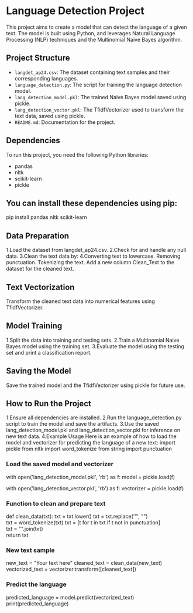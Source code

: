 # Language Detection Project

This project aims to create a model that can detect the language of a given text. The model is built using Python, and leverages Natural Language Processing (NLP) techniques and the Multinomial Naive Bayes algorithm.

## Project Structure

- `langdet_ap24.csv`: The dataset containing text samples and their corresponding languages.
- `language_detection.py`: The script for training the language detection model.
- `lang_detection_model.pkl`: The trained Naive Bayes model saved using pickle.
- `lang_detection_vector.pkl`: The TfidfVectorizer used to transform the text data, saved using pickle.
- `README.md`: Documentation for the project.

## Dependencies

To run this project, you need the following Python libraries:

- pandas
- nltk
- scikit-learn
- pickle

## You can install these dependencies using pip:


 pip install pandas nltk scikit-learn
## Data Preparation
1.Load the dataset from langdet_ap24.csv.
2.Check for and handle any null data.
3.Clean the text data by:
4.Converting text to lowercase.
Removing punctuation.
Tokenizing the text.
Add a new column Clean_Text to the dataset for the cleaned text.
## Text Vectorization
Transform the cleaned text data into numerical features using TfidfVectorizer.

## Model Training
1.Split the data into training and testing sets.
2.Train a Multinomial Naive Bayes model using the training set.
3.Evaluate the model using the testing set and print a classification report.
## Saving the Model
Save the trained model and the TfidfVectorizer using pickle for future use.

## How to Run the Project
1.Ensure all dependencies are installed.
2.Run the language_detection.py script to train the model and save the artifacts.
3.Use the saved lang_detection_model.pkl and lang_detection_vector.pkl for inference on new text data.
4.Example Usage
Here is an example of how to load the model and vectorizer for predicting the language of a new text:
import pickle
from nltk import word_tokenize
from string import punctuation

### Load the saved model and vectorizer
with open('lang_detection_model.pkl', 'rb') as f:
    model = pickle.load(f)

with open('lang_detection_vector.pkl', 'rb') as f:
    vectorizer = pickle.load(f)

### Function to clean and prepare text
def clean_data(txt):
    txt = txt.lower()
    txt = txt.replace('"', "")  
    txt = word_tokenize(txt)
    txt = [t for t in txt if t not in punctuation]  
    txt = "".join(txt)  
    return txt

### New text sample
new_text = "Your text here"
cleaned_text = clean_data(new_text)
vectorized_text = vectorizer.transform([cleaned_text])

### Predict the language
predicted_language = model.predict(vectorized_text)
print(predicted_language)
